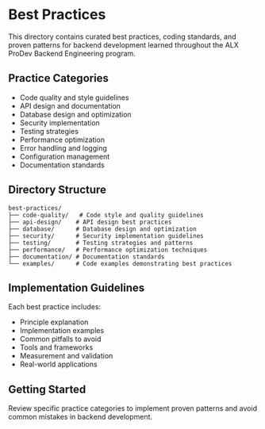 # Best Practices

This directory contains curated best practices, coding standards, and proven patterns for backend development learned throughout the ALX ProDev Backend Engineering program.

## Practice Categories

- Code quality and style guidelines
- API design and documentation
- Database design and optimization
- Security implementation
- Testing strategies
- Performance optimization
- Error handling and logging
- Configuration management
- Documentation standards

## Directory Structure

```
best-practices/
├── code-quality/   # Code style and quality guidelines
├── api-design/    # API design best practices
├── database/      # Database design and optimization
├── security/      # Security implementation guidelines
├── testing/       # Testing strategies and patterns
├── performance/   # Performance optimization techniques
├── documentation/ # Documentation standards
└── examples/      # Code examples demonstrating best practices
```

## Implementation Guidelines

Each best practice includes:
- Principle explanation
- Implementation examples
- Common pitfalls to avoid
- Tools and frameworks
- Measurement and validation
- Real-world applications

## Getting Started

Review specific practice categories to implement proven patterns and avoid common mistakes in backend development.